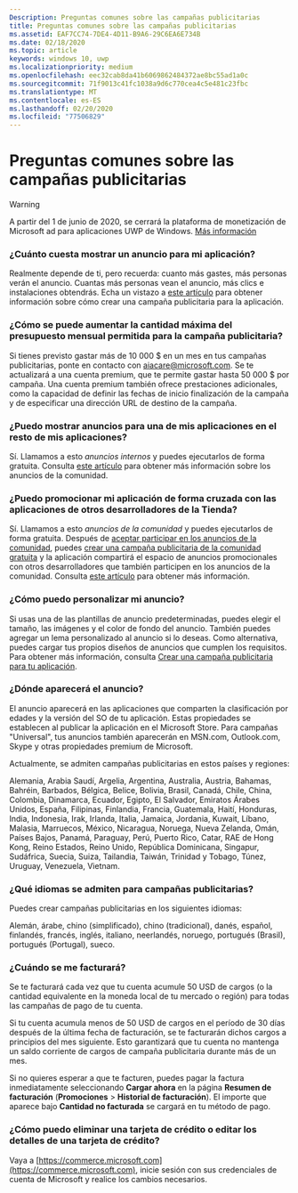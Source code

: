 ```yaml
---
Description: Preguntas comunes sobre las campañas publicitarias
title: Preguntas comunes sobre las campañas publicitarias
ms.assetid: EAF7CC74-7DE4-4D11-B9A6-29C6EA6E734B
ms.date: 02/18/2020
ms.topic: article
keywords: windows 10, uwp
ms.localizationpriority: medium
ms.openlocfilehash: eec32cab8da41b6069862484372ae8bc55ad1a0c
ms.sourcegitcommit: 71f9013c41fc1038a9d6c770cea4c5e481c23fbc
ms.translationtype: MT
ms.contentlocale: es-ES
ms.lasthandoff: 02/20/2020
ms.locfileid: "77506829"
---
```

# <a name="common-questions-about-ad-campaigns"></a>Preguntas comunes sobre las campañas publicitarias

>[!WARNING]
> A partir del 1 de junio de 2020, se cerrará la plataforma de monetización de Microsoft ad para aplicaciones UWP de Windows. [Más información](https://social.msdn.microsoft.com/Forums/windowsapps/en-US/db8d44cb-1381-47f7-94d3-c6ded3fea36f/microsoft-ad-monetization-platform-shutting-down-june-1st?forum=aiamgr)

### <a name="how-much-does-it-cost-to-run-an-ad-for-my-app"></a>¿Cuánto cuesta mostrar un anuncio para mi aplicación?

Realmente depende de ti, pero recuerda: cuanto más gastes, más personas verán el anuncio. Cuantas más personas vean el anuncio, más clics e instalaciones obtendrás. Echa un vistazo a [este artículo](create-an-ad-campaign-for-your-app.md) para obtener información sobre cómo crear una campaña publicitaria para la aplicación.

### <a name="how-can-i-increase-the-maximum-monthly-budget-amount-allowed-for-my-ad-campaign"></a>¿Cómo se puede aumentar la cantidad máxima del presupuesto mensual permitida para la campaña publicitaria?

Si tienes previsto gastar más de 10 000 $ en un mes en tus campañas publicitarias, ponte en contacto con [aiacare@microsoft.com](mailto:aiacare@microsoft.com). Se te actualizará a una cuenta premium, que te permite gastar hasta 50 000 $ por campaña. Una cuenta premium también ofrece prestaciones adicionales, como la capacidad de definir las fechas de inicio finalización de la campaña y de especificar una dirección URL de destino de la campaña.

### <a name="can-i-run-ads-for-one-of-my-apps-in-my-other-apps"></a>¿Puedo mostrar anuncios para una de mis aplicaciones en el resto de mis aplicaciones?

Sí. Llamamos a esto *anuncios internos* y puedes ejecutarlos de forma gratuita. Consulta [este artículo](about-house-ads.md) para obtener más información sobre los anuncios de la comunidad.

### <a name="can-i-cross-promote-my-app-with-apps-from-other-developers-in-the-store"></a>¿Puedo promocionar mi aplicación de forma cruzada con las aplicaciones de otros desarrolladores de la Tienda?

Sí. Llamamos a esto *anuncios de la comunidad* y puedes ejecutarlos de forma gratuita. Después de [aceptar participar en los anuncios de la comunidad](about-community-ads.md#opt-in-to-community-ads), puedes [crear una campaña publicitaria de la comunidad gratuita](create-an-ad-campaign-for-your-app.md) y la aplicación compartirá el espacio de anuncios promocionales con otros desarrolladores que también participen en los anuncios de la comunidad. Consulta [este artículo](about-community-ads.md) para obtener más información.

### <a name="how-can-i-customize-my-ad"></a>¿Cómo puedo personalizar mi anuncio?

Si usas una de las plantillas de anuncio predeterminadas, puedes elegir el tamaño, las imágenes y el color de fondo del anuncio. También puedes agregar un lema personalizado al anuncio si lo deseas. Como alternativa, puedes cargar tus propios diseños de anuncios que cumplen los requisitos. Para obtener más información, consulta [Crear una campaña publicitaria para tu aplicación](create-an-ad-campaign-for-your-app.md).

### <a name="where-will-my-ad-appear"></a>¿Dónde aparecerá el anuncio?

El anuncio aparecerá en las aplicaciones que comparten la clasificación por edades y la versión del SO de tu aplicación. Estas propiedades se establecen al publicar la aplicación en el Microsoft Store. Para campañas "Universal", tus anuncios también aparecerán en MSN.com, Outlook.com, Skype y otras propiedades premium de Microsoft.

Actualmente, se admiten campañas publicitarias en estos países y regiones:

Alemania, Arabia Saudí, Argelia, Argentina, Australia, Austria, Bahamas, Bahréin, Barbados, Bélgica, Belice, Bolivia, Brasil, Canadá, Chile, China, Colombia, Dinamarca, Ecuador, Egipto, El Salvador, Emiratos Árabes Unidos, España, Filipinas, Finlandia, Francia, Guatemala, Haití, Honduras, India, Indonesia, Irak, Irlanda, Italia, Jamaica, Jordania, Kuwait, Líbano, Malasia, Marruecos, México, Nicaragua, Noruega, Nueva Zelanda, Omán, Países Bajos, Panamá, Paraguay, Perú, Puerto Rico, Catar, RAE de Hong Kong, Reino Estados, Reino Unido, República Dominicana, Singapur, Sudáfrica, Suecia, Suiza, Tailandia, Taiwán, Trinidad y Tobago, Túnez, Uruguay, Venezuela, Vietnam.

### <a name="what-languages-are-supported-for-ad-campaigns"></a>¿Qué idiomas se admiten para campañas publicitarias?

Puedes crear campañas publicitarias en los siguientes idiomas:

Alemán, árabe, chino (simplificado), chino (tradicional), danés, español, finlandés, francés, inglés, italiano, neerlandés, noruego, portugués (Brasil), portugués (Portugal), sueco.

### <a name="when-will-i-be-billed"></a>¿Cuándo se me facturará?

Se te facturará cada vez que tu cuenta acumule 50 USD de cargos (o la cantidad equivalente en la moneda local de tu mercado o región) para todas las campañas de pago de tu cuenta.

Si tu cuenta acumula menos de 50 USD de cargos en el período de 30 días después de la última fecha de facturación, se te facturarán dichos cargos a principios del mes siguiente. Esto garantizará que tu cuenta no mantenga un saldo corriente de cargos de campaña publicitaria durante más de un mes.

Si no quieres esperar a que te facturen, puedes pagar la factura inmediatamente seleccionando **Cargar ahora** en la página **Resumen de facturación** (**Promociones** > **Historial de facturación**). El importe que aparece bajo **Cantidad no facturada** se cargará en tu método de pago.

### <a name="how-do-i-delete-a-credit-card-or-edit-the-details-of-a-credit-card"></a>¿Cómo puedo eliminar una tarjeta de crédito o editar los detalles de una tarjeta de crédito?

Vaya a [https://commerce.microsoft.com](https://commerce.microsoft.com), inicie sesión con sus credenciales de cuenta de Microsoft y realice los cambios necesarios.

